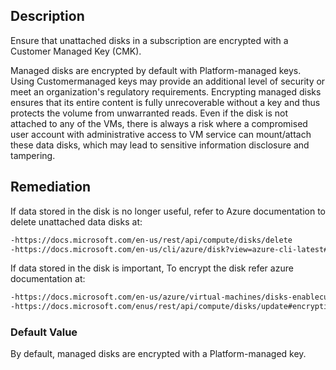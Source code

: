 ## Description

Ensure that unattached disks in a subscription are encrypted with a Customer Managed Key (CMK).

Managed disks are encrypted by default with Platform-managed keys. Using Customermanaged keys may provide an additional level of security or meet an organization's regulatory requirements. Encrypting managed disks ensures that its entire content is fully unrecoverable without a key and thus protects the volume from unwarranted reads. Even if the disk is not attached to any of the VMs, there is always a risk where a compromised user account with administrative access to VM service can mount/attach these data disks, which may lead to sensitive information disclosure and tampering.

## Remediation

If data stored in the disk is no longer useful, refer to Azure documentation to delete unattached data disks at:

```bash
-https://docs.microsoft.com/en-us/rest/api/compute/disks/delete
-https://docs.microsoft.com/en-us/cli/azure/disk?view=azure-cli-latest#azdisk-delete
```

If data stored in the disk is important, To encrypt the disk refer azure documentation at:

```bash
-https://docs.microsoft.com/en-us/azure/virtual-machines/disks-enablecustomer-managed-keys-portal
-https://docs.microsoft.com/enus/rest/api/compute/disks/update#encryptionsettings
```

### Default Value

By default, managed disks are encrypted with a Platform-managed key.